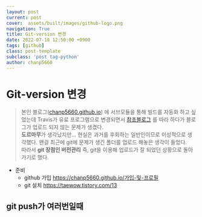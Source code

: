 ```yaml
---  
layout: post  
current: post  
cover:  assets/built/images/github-logo.png  
navigation: True  
title: Git-version 변경   
date: 2022-07-18 12:50:00 +0900  
tags: [github]  
class: post-template  
subclass: 'post tag-python'  
author: chanp5660  
---   
```


# Git-version 변경

> 본인 블로그([chanp5660.github.io](https://chanp5660.github.io)) 에 서브모듈을 통해 빌드를 자동화 하고 싶었는데 Travis가 유료 프로그램으로 변경되면서 [참조블로그](https://moon9342.github.io/) 를 따라 하다가 블로그가 업로드 되지 않는 문제가 생겼다.   
**도르마무**가 생각났지만... 현실은 과거를 후회하는 일반인이므로 이성적으로 생각했다.
왠걸 최근에 git에 문제가 생긴 폴더를 업로드 해놓은 생각이 들었다.  
따라서 **git 장점인 버전관리** 즉, git을 이용해 업로드가 잘 되었던 상황으로 돌아가기로 했다.

- 준비 
    - github 가입 https://chanp5660.github.io/가입-및-프로필
    - git 설치 https://taewow.tistory.com/13

## git push가 여러번일때 
